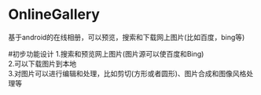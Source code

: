 OnlineGallery
=============
基于android的在线相册，可以预览，搜索和下载网上图片(比如百度，bing等)


#初步功能设计
1.搜索和预览网上图片(图片源可以使百度和Bing)<br />
2.可以下载图片到本地<br />
3.对图片可以进行编辑和处理，比如剪切(方形或者圆形)、图片合成和图像风格处理等<br />
